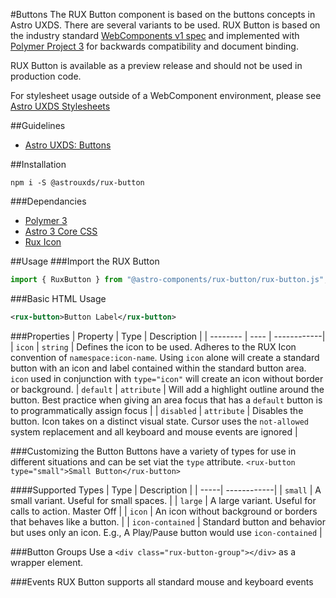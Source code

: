 #Buttons
The RUX Button component is based on the buttons concepts in Astro UXDS. There are several variants to be used. RUX Button is based on the industry standard [WebComponents v1 spec](https://html.spec.whatwg.org/multipage/custom-elements.html) and implemented with [Polymer Project 3](https://www.polymer-project.org) for backwards compatibility and document binding.

RUX Button is available as a preview release and should not be used in production code.

For stylesheet usage outside of a WebComponent environment, please see [Astro UXDS Stylesheets](https://bitbucket.org/rocketcom/astro-styles)

##Guidelines

* [Astro UXDS: Buttons](http://www.astrouxds.com/library/buttons)

##Installation

`npm i -S @astrouxds/rux-button`

###Dependancies

* [Polymer 3](https://www.polymer-project.com)
* [Astro 3 Core CSS](https://bitbucket.org/rocketcom/astro-styles/src/master/)
* [Rux Icon](https://bitbucket.org/rocketcom/astro-components/src/master/src/astro-components/rux-icon/)

##Usage
###Import the RUX Button

```javascript
import { RuxButton } from "@astro-components/rux-button/rux-button.js";
```

###Basic HTML Usage

```xml
<rux-button>Button Label</rux-button>
```

###Properties
| Property | Type | Description |
| -------- | ---- | ------------|
| `icon` | `string` | Defines the icon to be used. Adheres to the RUX Icon convention of `namespace:icon-name`. Using `icon` alone will create a standard button with an icon and label contained within the standard button area. `icon` used in conjunction with `type="icon"` will create an icon without border or background.
| `default` | `attribute` | Will add a highlight outline around the button. Best practice when giving an area focus that has a `default` button is to programmatically assign focus |
| `disabled` | `attribute` | Disables the button. Icon takes on a distinct visual state. Cursor uses the `not-allowed` system replacement and all keyboard and mouse events are ignored |

###Customizing the Button
Buttons have a variety of types for use in different situations and can be set viat the `type` attribute.
`<rux-button type="small">Small Button</rux-button>`

####Supported Types
| Type | Description |
| -----| ------------|
| `small` | A small variant. Useful for small spaces. |
| `large` | A large variant. Useful for calls to action. Master Off |
| `icon` | An icon without background or borders that behaves like a button. |
| `icon-contained` | Standard button and behavior but uses only an icon. E.g., A Play/Pause button would use `icon-contained` |

###Button Groups
Use a `<div class="rux-button-group"></div>` as a wrapper element.

###Events
RUX Button supports all standard mouse and keyboard events
